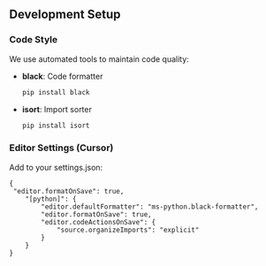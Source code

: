 ## Development Setup

### Code Style
We use automated tools to maintain code quality:

- **black**: Code formatter
  ```bash
  pip install black
  ```

- **isort**: Import sorter
  ```bash
  pip install isort
  ```

### Editor Settings (Cursor)
Add to your settings.json:

```
{
 "editor.formatOnSave": true,
    "[python]": {
        "editor.defaultFormatter": "ms-python.black-formatter",
        "editor.formatOnSave": true,
        "editor.codeActionsOnSave": {
            "source.organizeImports": "explicit"
        }
    }
}
```